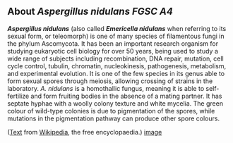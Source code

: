 About *Aspergillus nidulans FGSC A4* 
------------------------------------



***Aspergillus nidulans*** (also called ***Emericella nidulans*** when
referring to its sexual form, or teleomorph) is one of many species of
filamentous fungi in the phylum Ascomycota. It has been an important
research organism for studying eukaryotic cell biology for over 50
years, being used to study a wide range of subjects including
recombination, DNA repair, mutation, cell cycle control, tubulin,
chromatin, nucleokinesis, pathogenesis, metabolism, and experimental
evolution. It is one of the few species in its genus able to form sexual
spores through meiosis, allowing crossing of strains in the laboratory.
*A. nidulans* is a homothallic fungus, meaning it is able to
self-fertilize and form fruiting bodies in the absence of a mating
partner. It has septate hyphae with a woolly colony texture and white
mycelia. The green colour of wild-type colonies is due to pigmentation
of the spores, while mutations in the pigmentation pathway can produce
other spore colours.

([Text](http://en.wikipedia.org/wiki/Aspergillus_nidulans) from
[Wikipedia](http://en.wikipedia.org/), the free encyclopaedia.)
[image](https://commons.wikimedia.org/wiki/File:Aspergillus_nidulans_wildtype.jpg)
